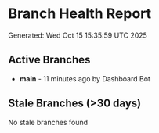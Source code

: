 # Branch Health Report
Generated: Wed Oct 15 15:35:59 UTC 2025

## Active Branches
- **main** - 11 minutes ago by Dashboard Bot

## Stale Branches (>30 days)
No stale branches found
